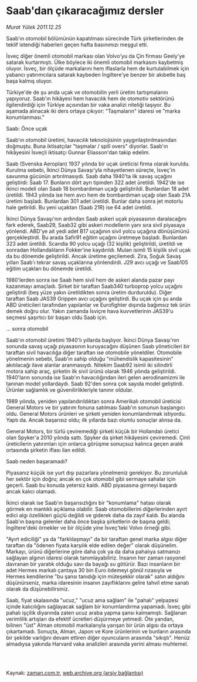 # Saab'dan çıkaracağımız dersler

*Murat Yülek 2011.12.25*

<td class="columnist-detail">
<p>Saab'ın otomobil bölümünün kapatılması sürecinde Türk şirketlerinden de teklif istendiği haberleri geçen hafta basınımızı meşgul etti.</p>
<p>
<div id="haberMetinDiv">
<p>İsveç diğer önemli otomobil markası olan Volvo'yu da Çin firması Geely'ye satarak kurtarmıştı. Ülke böylece iki önemli otomobil markasını kaybetmiş oluyor. İsveç, bir ölçüde markalarını hem iflaslarla hem de kurtulabilmek için yabancı yatırımcılara satarak kaybeden İngiltere'ye benzer bir akıbetle baş başa kalmış oluyor.
<p> Türkiye'de de şu anda uçak ve otomobilin yerli üretim tartışmalarını yapıyoruz. Saab'ın hikâyesi hem havacılık hem de otomotiv sektörünü ilgilendirdiği için Türkiye açısından bir vaka analizi niteliği taşıyor. Bu aşamada alınacak iki ders ortaya çıkıyor: "Taşmaların" idaresi ve "marka konumlanması."
<p>Saab: Önce uçak
<p>Saab'ın otomobil üretimi, havacılık teknolojisinin yaygınlaştırılmasından doğmuştu. Buna iktisatçılar "taşmalar / spill overs" diyorlar. Saab'ın hikâyesini İsveçli iktisatçı Gunnar Eliasson'dan takip edelim. 
<p>Saab (Svenska Aeroplan) 1937 yılında bir uçak üreticisi firma olarak kuruldu. Kurulma sebebi, İkinci Dünya Savaşı'yla nihayetlenen süreçte, İsveç'in savunma gücünün artırılmasıydı. Saab daha 1940'ta ilk savaş uçağını geliştirdi: Saab 17. Bunların dört ayrı tipinden 322 adet üretildi. 1942'de ise ikinci modeli olan Saab 18 bombardıman uçağı geliştirildi. Bunlardan 18 adet üretildi. 1943 yılında ise hem avcı hem de bombardıman uçağı olan Saab 21A üretimi başladı. Bunlardan 301 adet üretildi. Bunlar daha sonra jet motorlu hale getirildi. Bu yeni uçaktan (Saab 21R) ise 64 adet üretildi.
<p>İkinci Dünya Savaşı'nın ardından Saab askeri uçak piyasasının daralacağını fark ederek, Saab29, Saab32 gibi askeri modellerin yanı sıra sivil piyasaya yönlendi. ABD'ye ait yedi adet B17 uçağının sivil yolcu uçağına dönüşümünü gerçekleştirdi. Bu arada Safir91 eğitim uçağını üretmeye başladı. Bunlardan 323 adet üretildi. Scandia 90 yolcu uçağı (32 kişilik) geliştirildi, üretildi ve sonradan Hollandalıların Fokker'ine kaydırıldı. Mulan isimli 15 kişilik sivil uçak da bu dönemde geliştirildi. Ancak üretime geçilemedi. Zira, Soğuk Savaş yılları Saab'ı tekrar savaş uçaklarına yönlendirdi. J29 avcı uçağı ve Saab105 eğitim uçakları bu dönemde üretildi.
<p>1980'lerden sonra ise Saab hem sivil hem de askeri alanda pazar payı kazanmayı amaçladı. Şirket bir taraftan Saab340 turboprop yolcu uçağını geliştirdi (beş yüze yakın üretildikten sonra üretim durduruldu). Diğer taraftan Saab JAS39 Grippen avcı uçağını geliştirdi. Bu uçak için şu anda ABD üreticileri tarafından yapılanlar ve Eurofighter dışında bağımsız tek ürün demek doğru olur. Yakın zamanda İsviçre hava kuvvetlerinin JAS39'u seçmesi şaşırtıcı bir başarı oldu Saab için.
<p>... sonra otomobil
<p>Saab'ın otomobil üretimi 1940'lı yıllarda başlıyor. İkinci Dünya Savaşı'nın sonunda savaş uçağı piyasasının kuruyacağını düşünen Saab yöneticileri bir taraftan sivil havacılığa diğer taraftan ise otomobile yöneldiler. Otomobile yönelmenin sebebi, Saab'ın sahip olduğu "mühendislik kapasitesinin" akıtılacağı ilave alanlar aranmasıydı. Nitekim Saab92 isimli iki silindirli motora sahip araç, şirketin ilk sivil ürünü olarak 1946 yılında geliştirildi. 1940'ların sonunda ise Saab'ın havacılığından ileri gelen aerodinamizmi ile tanınan model yollardaydı. Saab 92'den sonra çok sayıda model geliştirdi. Ürünler sağlamlık ve güvenilirlikleriyle tanınır oldular.
<p>1989 yılında, yeniden yapılandırıldıktan sonra Amerikalı otomobil üreticisi General Motors ve bir yatırım fonuna satılması Saab'ın sonunun başlangıcı oldu. General Motors ürünleri ve şirketi yeniden konumlandırmak istiyordu. Yaptı da. Ancak başarısız oldu; ilk yıllarda bazı olumlu sonuçlar alınsa da.
<p>General Motors, bir türlü çeviremediği şirketi küçük bir Hollandalı üretici olan Spyker'a 2010 yılında sattı. Spyker da şirket hikâyesini çeviremedi. Çinli üreticilerin yatırımları için onlarca görüşme sonuçsuz kalınca geçen aralık ortasında şirketin iflası ilan edildi.
<p>Saab neden başaramadı?
<p>Piyasanız küçük ise yurt dışı pazarlara yönelmeniz gerekiyor. Bu zorunluluk her sektör için doğru; ancak en çok otomobil gibi sermaye sahalar için geçerli. Saab bu konuda yetersiz kaldı. ABD piyasasına girmeyi başardı ancak kalıcı olamadı.
<p> İkinci olarak ise Saab'ın başarısızlığını bir "konumlama" hatası olarak görmek en mantıklı açıklama olabilir. Saab otomobillerini diğerlerinden ayırt edici algı özellikleri güçlü değildi ve giderek daha da zayıf kaldı. Bu alanda Saab'ın başına gelenler daha önce başka şirketlerin de başına geldi; İngiltere'deki örnekler ve bir ölçüde yine İsveç'teki Volvo örneği gibi.
<p>"Ayırt ediciliği" ya da "farklılaşmayı" da bir taraftan genel marka algısı diğer taraftan da "ödenen fiyata karşılık elde edilen değer" olarak düşünelim. Markayı, ürünü diğerlerine göre daha çok ya da daha pahalıya satmanızı sağlayan algının idaresi olarak tanımlayabiliriz. İnsanın her zaman rasyonel davranan bir yaratık olduğu savı da bayağı su götürür. Bazı insanların bir adet Hermes markalı çantaya 30 bin Euro ödemeyi gönül rızasıyla ve Hermes kendilerine "bu şansı tanıdığı için müteşekkir olarak" satın aldığını düşünürseniz, marka idaresinin insanın zayıflıklarını gelire tahvil etme sanatı olarak da düşünebilirsiniz.
<p>Saab, fiyat skalasında "ucuz," "ucuz ama sağlam" ile "pahalı" yelpazesi içinde kalıcılığını sağlayacak sağlam bir konumlandırma yapamadı. İsveç gibi pahalı işçilik diyarında zaten ucuz araba yapma şansı kalmamıştı. Sağlanan verimlilik artışları da efektif ücretleri düşürmeye yetmedi. Öte yandan, bilinen "üst" Alman otomobil markalarıyla yarışan bir ürün algısı da ortaya çıkartamadı. Sonuçta, Alman, Japon ve Kore ürünlerinin ve bunların arasında bir şekilde varlığını devam ettiren diğer oyuncuların arasında "sıkıştı". Henüz almadıysa yakında Harvard vaka analizleri arasında yerini alması muhtemel. </p></p></p></p></p></p></p></p></p></p></p></p></p></p></p></p></div>
</p>


<p><br>
		 </br></p></td>

Kaynak: [zaman.com.tr](http://zaman.com.tr/yazar.do?yazino=1219407), [web.archive.org (arşiv bağlantısı)](http://web.archive.org/web/20120109011603/http://www.zaman.com.tr:80/yazar.do?yazino=1219407)
